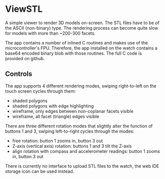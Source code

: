 # ViewSTL

A simple viewer to render 3D models on-screen. The STL files have to be of the ASCII (non-binary) type. The rendering process can become quite slow
for models with more than ~200-300 facets.

The app contains a number of inlined C routines and makes use of the microcontroller's FPU. Therefore, the app installed on the watch contains a base64 encoded binary
blob with those routines. The full C code is provided on github.

## Controls

The app supports 4 different rendering modes, swiping right-to-left on the touch screen cycles through them:

- shaded polygons
- shaded polygons with edge highlighting
- wireframe, only edges between non-coplanar facets visible
- wireframe, all facet (triangle) edges visible

There are three different rotation modes that slightly alter the function of buttons 1 and 3, swiping left-to-right cycles through the modes:

- free rotation: button 1 zooms in, button 3 out
- Z-axis (vertical axis) rotation: buttons 1 and 3 tilt the Z-axis
- align rotation with compass and accelerometer readings: button 1 zooms in, button 3 out

There is currently no interface to upload STL files to the watch, the web IDE storage icon can be used instead.
